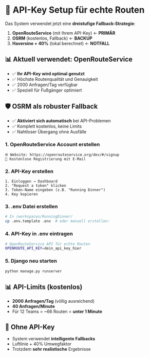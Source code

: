 # 🔑 API-Key Setup für echte Routen


Das System verwendet jetzt eine **dreistufige Fallback-Strategie**:

1. **OpenRouteService** (mit Ihrem API-Key) ← **PRIMÄR**
2. **OSRM** (kostenlos, Fallback) ← **BACKUP**  
3. **Haversine + 40%** (lokal berechnet) ← **NOTFALL**

## 📊 **Aktuell verwendet:** OpenRouteService
- ✅ **Ihr API-Key wird optimal genutzt**
- ✅ Höchste Routenqualität und Genauigkeit
- ✅ 2000 Anfragen/Tag verfügbar
- ✅ Speziell für Fußgänger optimiert

## 🛡️ **OSRM als robuster Fallback**
- ✅ **Aktiviert sich automatisch** bei API-Problemen
- ✅ Komplett kostenlos, keine Limits
- ✅ Nahtloser Übergang ohne Ausfälle

### 1. OpenRouteService Account erstellen
```
🌐 Website: https://openrouteservice.org/dev/#/signup
📧 Kostenlose Registrierung mit E-Mail
```

### 2. API-Key erstellen
```
1. Einloggen → Dashboard
2. "Request a token" klicken
3. Token-Name eingeben (z.B. "Running Dinner")
4. Key kopieren
```

### 3. .env Datei erstellen
```bash
# In /workspaces/RunningDinner/
cp .env.template .env  # oder manuell erstellen:
```

### 4. API-Key in .env eintragen
```bash
# OpenRouteService API für echte Routen
OPENROUTE_API_KEY=dein_api_key_hier
```

### 5. Django neu starten
```bash
python manage.py runserver
```

## 📊 API-Limits (kostenlos)
- **2000 Anfragen/Tag** (völlig ausreichend)
- **40 Anfragen/Minute** 
- Für 12 Teams = ~66 Routen = **unter 1 Minute**

## 🔄 Ohne API-Key
- System verwendet **intelligente Fallbacks**
- Luftlinie + 40% Umwegfaktor
- Trotzdem **sehr realistische** Ergebnisse
